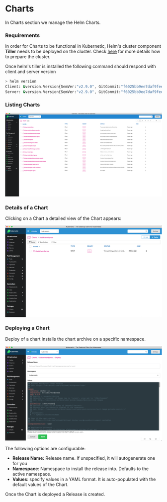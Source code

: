 # Charts

In Charts section we manage the Helm Charts.

### Requirements

In order for Charts to be functional in Kubernetic, Helm's cluster component **Tiller** needs to be deployed on the cluster. Check [here](https://docs.helm.sh/using_helm/#installing-helm) for more details how to prepare the cluster.

Once helm's tiller is installed the following command should respond with client and server version

```bash
> helm version
Client: &version.Version{SemVer:"v2.9.0", GitCommit:"f6025bb9ee7daf9fee0026541c90a6f557a3e0bc", GitTreeState:"clean"}
Server: &version.Version{SemVer:"v2.9.0", GitCommit:"f6025bb9ee7daf9fee0026541c90a6f557a3e0bc", GitTreeState:"clean"}
```

### Listing Charts

![Package &amp;gt; Charts: Listing Kubernetic charts](../images/charts.png)

### Details of a Chart

Clicking on a Chart a detailed view of the Chart appears:

![Package &amp;gt; Chart Details: stable/wordpress](../images/chart-view.png)

### Deploying a Chart

Deploy of a chart installs the chart archive on a specific namespace.

![](../images/chart-deploy.png)

The following options are configurable:

* **Release Name:** Release name. If unspecified, it will autogenerate one for you 
* **Namespace**: Namespace to install the release into. Defaults to the active namespace.
* **Values**: specify values in a YAML format. It is auto-populated with the default values of the Chart.

Once the Chart is deployed a Release is created.

